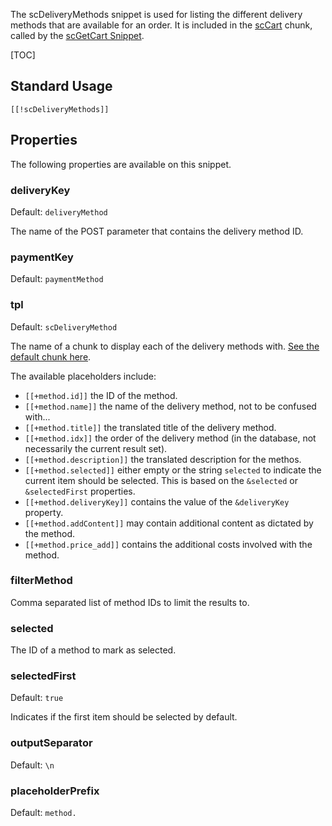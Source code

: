 The scDeliveryMethods snippet is used for listing the different delivery methods that are available for an order. It is included in the [scCart](../Chunks/scCart) chunk, called by the [scGetCart Snippet](scGetCart).

[TOC]

## Standard Usage

````
[[!scDeliveryMethods]]
````

## Properties

The following properties are available on this snippet.

### deliveryKey

Default: `deliveryMethod`

The name of the POST parameter that contains the delivery method ID.

### paymentKey

Default: `paymentMethod`

### tpl 

Default: `scDeliveryMethod`

The name of a chunk to display each of the delivery methods with. [See the default chunk here](../scDeliveryMethod). 

The available placeholders include:

- `[[+method.id]]` the ID of the method.
- `[[+method.name]]` the name of the delivery method, not to be confused with...
- `[[+method.title]]` the translated title of the delivery method.
- `[[+method.idx]]` the order of the delivery method (in the database, not necessarily the current result set).
- `[[+method.description]]` the translated description for the methos.
- `[[+method.selected]]` either empty or the string `selected` to indicate the current item should be selected. This is based on the `&selected` or `&selectedFirst` properties. 
- `[[+method.deliveryKey]]` contains the value of the `&deliveryKey` property.
- `[[+method.addContent]]` may contain additional content as dictated by the method. 
- `[[+method.price_add]]` contains the additional costs involved with the method. 

### filterMethod

Comma separated list of method IDs to limit the results to. 

### selected

The ID of a method to mark as selected. 

### selectedFirst

Default: `true`

Indicates if the first item should be selected by default. 

### outputSeparator

Default: `\n`

### placeholderPrefix

Default: `method.`
